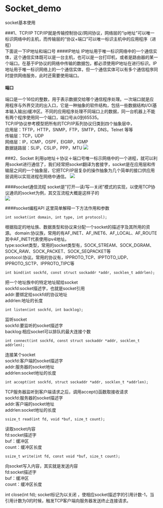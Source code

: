 # Socket_demo
socket基本使用  

###1、TCP/IP
TCP/IP就是传输控制协议/网间协议，网络层的“ip地址”可以唯一标识网络中的主机，而传输层的“协议+端口”可以唯一标识主机中的应用程序（进程）  
下面说一下IP地址和端口号
####IP地址
IP地址用于唯一标识网络中的一个通信实体，这个通信实体既可以是一台主机，也可以是一台打印机，或者是路由器的某一个端口。在基于IP协议的网络中传输的数据包，都必须使用IP地址在进行标识。IP地址用于唯一标识网络上的一个通信实体，但一个通信实体可以有多个通信程序同时提供网络服务，此时还需要使用端口。
#### 端口  
端口是一个16位的整数，用于表示数据交给哪个通信程序处理。一次端口就是应用程序与外界交流的出入口，它是一种抽象的软件结构，包括一些数据结构I/O(基本输入输出)缓冲区。不同的应用程序处理不同端口上的数据，同一台机器上不能有两个程序使用同一个端口，端口号从0到65535。  
TCP/IP协议参考模型把所有的TCP/IP系列协议归类到四个抽象层中，  
应用层：TFTP，HTTP，SNMP，FTP，SMTP，DNS，Telnet 等等  
传输层：TCP，UDP  
网络层：IP，ICMP，OSPF，EIGRP，IGMP  
数据链路层：SLIP，CSLIP，PPP，MTU
![](http://oqfs0y2cu.bkt.clouddn.com/17-7-14/40970466.jpg)

###2、Socket
利用ip地址＋协议＋端口号唯一标示网络中的一个进程，就可以利用socket进行通信了，我们经常把socket翻译为套接字，socket是在应用层和传输层之间的一个抽象层，它把TCP/IP层复杂的操作抽象为几个简单的接口供应用层调用以实现进程在网络中通信。
![](http://oqfs0y2cu.bkt.clouddn.com/17-7-14/31112059.jpg)

####socket通信流程
socket是"打开—读/写—关闭"模式的实现，以使用TCP协议通讯的socket为例，其交互流程大概是这样子的  
![](http://oqfs0y2cu.bkt.clouddn.com/17-7-14/85317428.jpg)

####socket编程API
这里简单解释一下方法作用和参数 
 
	int socket(int domain, int type, int protocol);
根据指定的地址族、数据类型和协议来分配一个socket的描述字及其所用的资源。
domain:协议族，常用的有AF_INET、AF_INET6、AF_LOCAL、AF_ROUTE其中AF_INET代表使用ipv4地址。  
type:socket类型，常用的socket类型有，SOCK_STREAM、SOCK_DGRAM、SOCK_RAW、SOCK_PACKET、SOCK_SEQPACKET等  
protocol:协议。常用的协议有，IPPROTO_TCP、IPPTOTO_UDP、IPPROTO_SCTP、IPPROTO_TIPC等 
 
	int bind(int sockfd, const struct sockaddr *addr, socklen_t addrlen);
	
把一个地址族中的特定地址赋给socket  
sockfd:socket描述字，也就是socket引用  
addr:要绑定给sockfd的协议地址  
addrlen:地址的长度

	int listen(int sockfd, int backlog);
监听socket  
sockfd:要监听的socket描述字  
backlog:相应socket可以排队的最大连接个数 

	int connect(int sockfd, const struct sockaddr *addr, socklen_t addrlen);	
连接某个socket  
sockfd:客户端的socket描述字  
addr:服务器的socket地址  
addrlen:socket地址的长度

	int accept(int sockfd, struct sockaddr *addr, socklen_t *addrlen);
TCP服务器监听到客户端请求之后，调用accept()函数取接收请求  
sockfd:服务器的socket描述字  
addr:客户端的socket地址  
addrlen:socket地址的长度  

	ssize_t read(int fd, void *buf, size_t count);
读取socket内容  
fd:socket描述字  
buf：缓冲区  
count：缓冲区长度

	ssize_t write(int fd, const void *buf, size_t count);
向socket写入内容，其实就是发送内容  
fd:socket描述字  
buf：缓冲区  
count：缓冲区长度

int close(int fd);
socket标记为以关闭 ，使相应socket描述字的引用计数-1，当引用计数为0的时候，触发TCP客户端向服务器发送终止连接请求。
